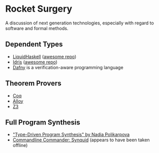 # Rocket Surgery

A discussion of next generation technologies, especially with regard to software and formal methods.

## Dependent Types

* [LiquidHaskell](http://goto.ucsd.edu:8090/index.html) ([awesome repo](https://github.com/ucsd-progsys/liquidhaskell.git))
* [Idris](https://www.idris-lang.org/) ([awesome repo](https://github.com/joaomilho/awesome-idris))
* [Dafny](https://github.com/dafny-lang/dafny) is a verification-aware programming language

## Theorem Provers

* [Coq](https://github.com/coq/coq.git)
* [Alloy](https://www.csail.mit.edu/research/alloy)
* [Z3](https://github.com/Z3Prover/z3)

## Full Program Synthesis

* ["Type-Driven Program Synthesis" by Nadia Polikarpova](https://www.youtube.com/watch?v=HnOix9TFy1A)
* [Commandline Commander: Synquid](http://comcom.csail.mit.edu/comcom/#Synquid) (appears to have been taken offline)
